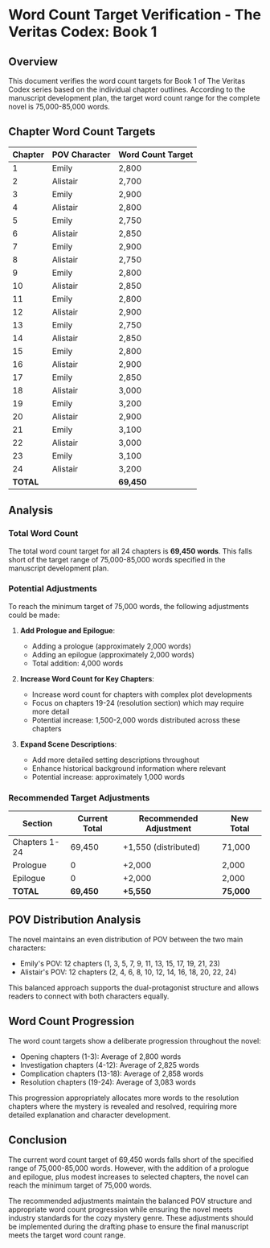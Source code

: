 # Word Count Target Verification - The Veritas Codex: Book 1

## Overview

This document verifies the word count targets for Book 1 of The Veritas Codex series based on the individual chapter outlines. According to the manuscript development plan, the target word count range for the complete novel is 75,000-85,000 words.

## Chapter Word Count Targets

| Chapter | POV Character | Word Count Target |
|---------|---------------|------------------|
| 1       | Emily         | 2,800            |
| 2       | Alistair      | 2,700            |
| 3       | Emily         | 2,900            |
| 4       | Alistair      | 2,800            |
| 5       | Emily         | 2,750            |
| 6       | Alistair      | 2,850            |
| 7       | Emily         | 2,900            |
| 8       | Alistair      | 2,750            |
| 9       | Emily         | 2,800            |
| 10      | Alistair      | 2,850            |
| 11      | Emily         | 2,800            |
| 12      | Alistair      | 2,900            |
| 13      | Emily         | 2,750            |
| 14      | Alistair      | 2,850            |
| 15      | Emily         | 2,800            |
| 16      | Alistair      | 2,900            |
| 17      | Emily         | 2,850            |
| 18      | Alistair      | 3,000            |
| 19      | Emily         | 3,200            |
| 20      | Alistair      | 2,900            |
| 21      | Emily         | 3,100            |
| 22      | Alistair      | 3,000            |
| 23      | Emily         | 3,100            |
| 24      | Alistair      | 3,200            |
| **TOTAL** |             | **69,450**       |

## Analysis

### Total Word Count

The total word count target for all 24 chapters is **69,450 words**. This falls short of the target range of 75,000-85,000 words specified in the manuscript development plan.

### Potential Adjustments

To reach the minimum target of 75,000 words, the following adjustments could be made:

1. **Add Prologue and Epilogue**: 
   - Adding a prologue (approximately 2,000 words)
   - Adding an epilogue (approximately 2,000 words)
   - Total addition: 4,000 words

2. **Increase Word Count for Key Chapters**:
   - Increase word count for chapters with complex plot developments
   - Focus on chapters 19-24 (resolution section) which may require more detail
   - Potential increase: 1,500-2,000 words distributed across these chapters

3. **Expand Scene Descriptions**:
   - Add more detailed setting descriptions throughout
   - Enhance historical background information where relevant
   - Potential increase: approximately 1,000 words

### Recommended Target Adjustments

| Section | Current Total | Recommended Adjustment | New Total |
|---------|---------------|------------------------|-----------|
| Chapters 1-24 | 69,450 | +1,550 (distributed) | 71,000 |
| Prologue | 0 | +2,000 | 2,000 |
| Epilogue | 0 | +2,000 | 2,000 |
| **TOTAL** | **69,450** | **+5,550** | **75,000** |

## POV Distribution Analysis

The novel maintains an even distribution of POV between the two main characters:
- Emily's POV: 12 chapters (1, 3, 5, 7, 9, 11, 13, 15, 17, 19, 21, 23)
- Alistair's POV: 12 chapters (2, 4, 6, 8, 10, 12, 14, 16, 18, 20, 22, 24)

This balanced approach supports the dual-protagonist structure and allows readers to connect with both characters equally.

## Word Count Progression

The word count targets show a deliberate progression throughout the novel:
- Opening chapters (1-3): Average of 2,800 words
- Investigation chapters (4-12): Average of 2,825 words
- Complication chapters (13-18): Average of 2,858 words
- Resolution chapters (19-24): Average of 3,083 words

This progression appropriately allocates more words to the resolution chapters where the mystery is revealed and resolved, requiring more detailed explanation and character development.

## Conclusion

The current word count target of 69,450 words falls short of the specified range of 75,000-85,000 words. However, with the addition of a prologue and epilogue, plus modest increases to selected chapters, the novel can reach the minimum target of 75,000 words.

The recommended adjustments maintain the balanced POV structure and appropriate word count progression while ensuring the novel meets industry standards for the cozy mystery genre. These adjustments should be implemented during the drafting phase to ensure the final manuscript meets the target word count range.
